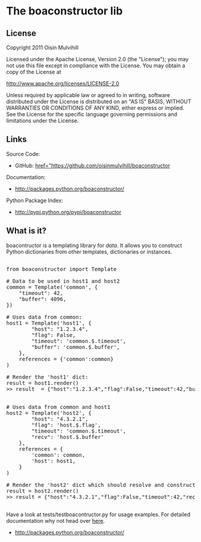 The boaconstructor lib
======================

License
-------

Copyright 2011 Oisin Mulvihill

Licensed under the Apache License, Version 2.0 (the "License");
you may not use this file except in compliance with the License.
You may obtain a copy of the License at

   http://www.apache.org/licenses/LICENSE-2.0

Unless required by applicable law or agreed to in writing, software
distributed under the License is distributed on an "AS IS" BASIS,
WITHOUT WARRANTIES OR CONDITIONS OF ANY KIND, either express or implied.
See the License for the specific language governing permissions and
limitations under the License.

Links
-----

Source Code:
 * GitHub: <a href="https://github.com/oisinmulvihill/boaconstructor">href="https://github.com/oisinmulvihill/boaconstructor</a>

Documentation:
 * <a href="http://packages.python.org/boaconstructor">http://packages.python.org/boaconstructor/</a>

Python Package Index:
 * <a href="http://pypi.python.org/pypi/boaconstructor">http://pypi.python.org/pypi/boaconstructor</a>


What is it?
-----------

boacontructor is a templating library for *data*. It allows you to construct
Python dictionaries from other templates, dictionaries or instances.

<pre>

from boaconstructor import Template

# Data to be used in host1 and host2
common = Template('common', {
    "timeout": 42,
    "buffer": 4096,
})

# Uses data from common:
host1 = Template('host1', {
        "host": "1.2.3.4",
        "flag": False,
        "timeout": 'common.$.timeout',
        "buffer": 'common.$.buffer',
    },
    references = {'common':common}
)

# Render the 'host1' dict:
result = host1.render()
>> result  = {"host":"1.2.3.4","flag":False,"timeout":42,"buffer":4096}


# Uses data from common and host1
host2 = Template('host2', {
        "host": "4.3.2.1",
        "flag": 'host.$.flag',
        "timeout": 'common.$.timeout',
        "recv": 'host.$.buffer'
    },
    references = {
        'common': common,
        'host': host1,
    }
)

# Render the 'host2' dict which should resolve and construct result:
result = host2.render()
>> result = {"host":"4.3.2.1","flag":False,"timeout":42,"recv":4096}

</pre>

Have a look at tests/testboacontructor.py for usage examples. For detailed
documentation why not head over <a href="http://packages.python.org/boaconstructor">here</a>.

 * <a href="http://packages.python.org/boaconstructor">http://packages.python.org/boaconstructor/</a>
